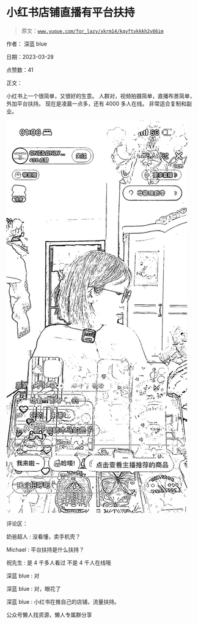 # 小红书店铺直播有平台扶持

> 原文：[`www.yuque.com/for_lazy/xkrm14/kqyftvkkkh2y66im`](https://www.yuque.com/for_lazy/xkrm14/kqyftvkkkh2y66im)

作者： 深蓝 blue

日期：2023-03-28

点赞数：41

正文：

小红书上一个很简单，又很好的生意。 人群对，视频拍摄简单，直播布景简单，外加平台扶持。 现在是凌晨一点多，还有 4000 多人在线。 非常适合复制和副业。

![](img/4ee98c6f8e743d66fa9cd1723e2538a9.png)  

评论区：

奶爸超人 : 没看懂，卖手机壳？

Michael : 平台扶持是什么扶持？

祝先生 : 是 4 千多人看过 不是 4 千人在线哦

深蓝 blue : 对

深蓝 blue : 对，眼花了

深蓝 blue : 小红书在推自己的店铺，流量扶持。

公众号懒人找资源，懒人专属群分享

